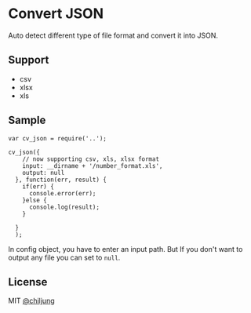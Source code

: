 # Convert JSON

Auto detect different type of file format and convert it into JSON.

## Support

- csv
- xlsx
- xls

## Sample

```
var cv_json = require('..');

cv_json({
    // now supporting csv, xls, xlsx format
    input: __dirname + '/number_format.xls',
    output: null
  }, function(err, result) {
    if(err) {
      console.error(err);
    }else {
      console.log(result);
    }
  
  }
  );
```

In config object, you have to enter an input path. But If you don't want to output any file you can set to `null`.


## License

MIT [@chiljung](http://github.com/chilijung)
